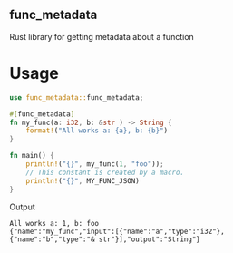 func_metadata
---

Rust library for getting metadata about a function

# Usage

```rust
use func_metadata::func_metadata;

#[func_metadata]
fn my_func(a: i32, b: &str ) -> String {
    format!("All works a: {a}, b: {b}")
}

fn main() {
    println!("{}", my_func(1, "foo"));
    // This constant is created by a macro.
    println!("{}", MY_FUNC_JSON)
}
```

Output

```
All works a: 1, b: foo
{"name":"my_func","input":[{"name":"a","type":"i32"},{"name":"b","type":"& str"}],"output":"String"}
```